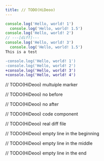 ```yaml
---
title: // TODO(HiDeoo)
---
```


```js
console.log('Hello, world! 1')
  console.log('Hello, world! 1.5')
console.log('Hello, world! 2')
// ---[diff]---
console.log('Hello, world! 3')
  console.log('Hello, world! 1.5')
This is a test
```

```diff
-console.log('Hello, world! 1')
-console.log('Hello, world! 2')
+console.log('Hello, world! 3')
+console.log('Hello, world! 4')
```

// TODO(HiDeoo) multuiple marker

// TODO(HiDeoo) no before

// TODO(HiDeoo) no after

// TODO(HiDeoo) code component

// TODO(HiDeoo) real diff file

// TODO(HiDeoo) empty line in the beginning

// TODO(HiDeoo) empty line in the middle

// TODO(HiDeoo) empty line in the end
